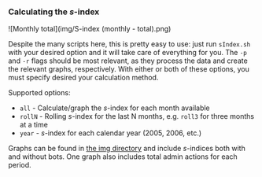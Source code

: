 ### Calculating the *s*-index
![Monthly total](img/S-index (monthly - total).png)

Despite the many scripts here, this is pretty easy to use: just run `sIndex.sh` with your desired option and it will take care of everything for you.  The `-p` and `-r` flags should be most relevant, as they process the data and create the relevant graphs, respectively.  With either or both of these options, you must specify desired your calculation method.

Supported options:
* `all` - Calculate/graph the *s*-index for each month available
* `rollN` - Rolling *s*-index for the last N months, e.g. `roll3` for three months at a time
* `year` - *s*-index for each calendar year (2005, 2006, etc.)

Graphs can be found in [the img directory](/img) and include *s*-indices both with and without bots.  One graph also includes total admin actions for each period.
